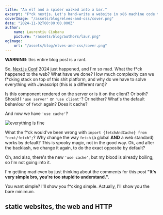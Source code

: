 ```yaml
---
title: "An elf and a spider walked into a bar."
excerpt: "F*ck nextjs. Let's hand-write a website in x86 machine code to prove a point."
coverImage: "/assets/blog/elves-and-css/cover.png"
date: "2024-11-02T00:00:00.000Z"
author:
    name: Laurentiu Ciobanu
    picture: "/assets/blog/authors/laur.png"
ogImage:
    url: "/assets/blog/elves-and-css/cover.png"
---
```


**WARNING**: this entire blog post is a rant.

So, [Next.js Conf](https://nextjs.org/conf) 2024 just happened, and I'm so mad. What the f\*ck happened to the web? What have we done? How much complexity can we f\*cking stack on top of this shit platform, and why do we have to solve everything with Javascript (this is a different rant)? 

Is this component rendered on the server or is it on the client? Or both? Should I `'use server'` or `'use client'`? Or neither? What's the default behaviour of `fetch` again? Does it cache?

And now we have `'use cache'`?

![everything is fine](https://media0.giphy.com/media/v1.Y2lkPTc5MGI3NjExOXhldzJrbmI1ZWhibGVsZ3Nqdmt2NXk2bmRxY2l6NnpmNDJuZ3JiYSZlcD12MV9pbnRlcm5hbF9naWZfYnlfaWQmY3Q9Zw/NTur7XlVDUdqM/giphy.webp)

What the f\*ck would've been wrong with `import {fetchAndCache} from "next/fetch";`? Why change the way `fetch` (a global __AND__ a web standard) works by default? This is spooky magic, not in the good way. Ok, and after the backlash, we change it again, to do the exact opposite by default?

Oh, and also, there's the new `'use cache'`, but my blood is already boiling, so I'm not going into it.

I'm getting mad even by just thinking about the comments for this post __"It's very simple bro, you're too stupid to understand."__.

You want simple? I'll show you f\*cking simple. Actually, I'll show you the bare minimum.

## static websites, the web and HTTP

